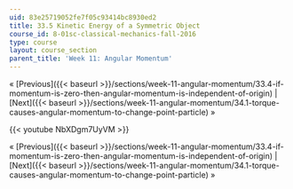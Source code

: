```yaml
---
uid: 83e25719052fe7f05c93414bc8930ed2
title: 33.5 Kinetic Energy of a Symmetric Object
course_id: 8-01sc-classical-mechanics-fall-2016
type: course
layout: course_section
parent_title: 'Week 11: Angular Momentum'
---
```


« [Previous]({{< baseurl >}}/sections/week-11-angular-momentum/33.4-if-momentum-is-zero-then-angular-momentum-is-independent-of-origin) | [Next]({{< baseurl >}}/sections/week-11-angular-momentum/34.1-torque-causes-angular-momentum-to-change-point-particle) »

{{< youtube NbXDgm7UyVM >}}

« [Previous]({{< baseurl >}}/sections/week-11-angular-momentum/33.4-if-momentum-is-zero-then-angular-momentum-is-independent-of-origin) | [Next]({{< baseurl >}}/sections/week-11-angular-momentum/34.1-torque-causes-angular-momentum-to-change-point-particle) »
